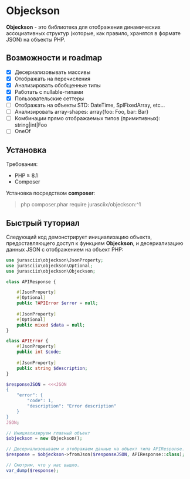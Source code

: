 # Objeckson

__Objeckson__ - это библиотека для отображения динамических ассоциативных структур 
(которые, как правило, хранятся в формате JSON) на объекты PHP.

## Возможности и roadmap
- [x] Десериализовывать массивы
- [x] Отображать на перечисления
- [x] Анализировать обобщенные типы
- [x] Работать с nullable-типами
- [x] Пользовательские сеттеры
- [ ] Отображать на объекты STD: DateTime, SplFixedArray, etc...
- [ ] Анализировать array-shapes: array{foo: Foo, bar: Bar}
- [ ] Комбинации прямо отображаемых типов (примитивных): string|int|Foo
- [ ] OneOf

## Установка

Требования:
* PHP ≥ 8.1
* Composer

Установка посредством __composer__:
> php composer.phar require jurasciix/objeckson:^1

## Быстрый туториал

Следующий код демонстрирует инициализацию объекта, предоставляющего доступ к функциям __Objeckson__, 
и десериализацию данных JSON с отображением на объект PHP:

```php
use jurasciix\objeckson\JsonProperty;
use jurasciix\objeckson\Optional;
use jurasciix\objeckson\Objeckson;

class APIResponse {

    #[JsonProperty]
    #[Optional]
    public ?APIError $error = null;
    
    #[JsonProperty]
    #[Optional]
    public mixed $data = null;
}

class APIError {
    #[JsonProperty]
    public int $code;
    
    #[JsonProperty]
    public string $description;
}

$responseJSON = <<<JSON
{
    "error": {
        "code": 1,
        "description": "Error description"
    }
}
JSON;

// Инициализируем главный объект 
$objeckson = new Objeckson();

// Десериализовываем и отображаем данные на объект типа APIResponse.
$response = $objeckson->fromJson($responseJSON, APIResponse::class);

// Смотрим, что у нас вышло.
var_dump($response);
```